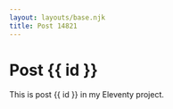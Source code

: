 ```yaml
---
layout: layouts/base.njk
title: Post 14821
---
```


# Post {{ id }}

This is post {{ id }} in my Eleventy project.

